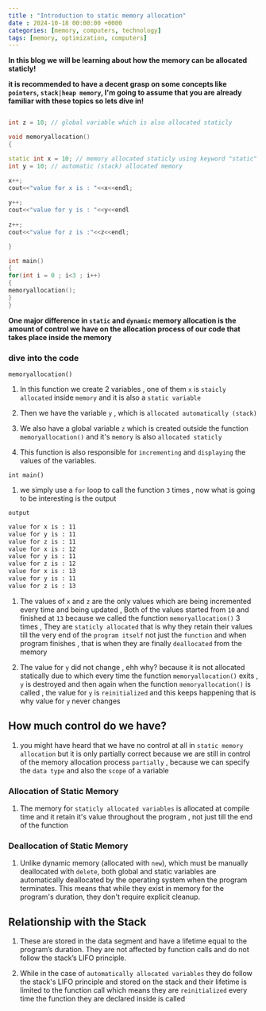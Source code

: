 ```yaml
---
title : "Introduction to static memory allocation"
date : 2024-10-18 00:00:00 +0000
categories: [memory, computers, technology]
tags: [memory, optimization, computers]
---
```


**In this blog we will be learning about how the memory can be allocated staticly!**


**it is recommended to have a decent grasp on some concepts like `pointers`, `stack|heap memory`, I'm going to assume that you are already familiar with these topics so lets dive in!**


```c++

int z = 10; // global variable which is also allocated staticly

void memoryallocation()
{

static int x = 10; // memory allocated staticly using keyword "static"
int y = 10; // automatic (stack) allocated memory

x++;
cout<<"value for x is : "<<x<<endl;
  
y++;
cout<<"value for y is : "<<y<<endl
  
z++;
cout<<"value for z is :"<<z<<endl;

}

int main()
{
for(int i = 0 ; i<3 ; i++)
{
memoryallocation();
}
}
```

**One major difference in `static` and `dynamic` memory allocation is the amount of control we have on the allocation process of our code that takes place inside the memory**

### dive into the code

`memoryallocation()`

1. In this function we create 2 variables , one of them `x` is `staicly allocated` inside `memory` and it is also a `static variable` 

2. Then we have the variable  `y` , which is `allocated automatically (stack)`

3. We also have a global variable `z` which is created outside the function `memoryallocation()` and it's `memory` is also  `allocated staticly`

4. This function is also responsible for `incrementing` and `displaying` the values of the variables.


`int main()`

1. we simply use a `for` loop to call the function `3` times , now what is going to be interesting is the output

`output`

```bash
value for x is : 11
value for y is : 11
value for z is : 11
value for x is : 12
value for y is : 11
value for z is : 12
value for x is : 13
value for y is : 11
value for z is : 13
```

1. The values of `x` and `z` are the only values which are being incremented every time and being updated , Both of the values started from `10` and finished at `13` because we called the function `memoryallocation()` 3 times , They are `staticly allocated` that is why they retain their values till the very end of the `program itself`  not just the `function` and when program finishes  , that is when they are finally `deallocated` from the memory 

2. The value for `y` did not change , ehh why? because it is not allocated statically due to which every time the function `memoryallocation()` exits , `y` is destroyed and then again when the function `memoryallocation()` is called  , the value for `y` is `reinitialized` and this keeps happening that is why value for `y` never changes

## How much control do we have?

1. you might have heard that we have no control at all in `static memory allocation` but it is only partially correct because we are still in control of the memory allocation process `partially` , because we can specify the `data type` and also the `scope` of a variable 


### Allocation of Static Memory

1. The  memory for `staticly allocated variables` is allocated at compile time and it retain it's value throughout the program , not just till the end of the function


### Deallocation of Static Memory

1.  Unlike dynamic memory (allocated with `new`), which must be manually deallocated with `delete`, both global and static variables are automatically deallocated by the operating system when the program terminates. This means that while they exist in memory for the program's duration, they don't require explicit cleanup.



## Relationship with the Stack

1. These are stored in the data segment and have a lifetime equal to the program’s duration. They are not affected by function calls and do not follow the stack’s LIFO principle.

2. While in the case of `automatically allocated variables` they do follow the stack's LIFO principle and  stored on the stack and their lifetime is limited to the function call which means they are `reinitialized` every time the function they are declared inside is called
